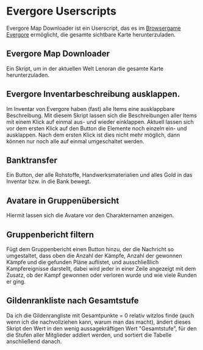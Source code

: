 # Evergore Userscripts

Evergore Map Downloader ist ein Userscript, das es im [Browsergame Evergore](https://evergore.de/) ermöglicht, die gesamte sichtbare Karte herunterzuladen. 

## Evergore Map Downloader
Ein Skript, um in der aktuellen Welt Lenoran die gesamte Karte herunterzuladen.

## Evergore Inventarbeschreibung ausklappen.
Im Inventar von Evergore haben (fast) alle Items eine ausklappbare Beschreibung. Mit diesem Skript lassen sich die Beschreibungen aller Items mit einem Klick auf einmal aus- und wieder einklappen.
Aktuell lassen sich vor dem ersten Klick auf den Button die Elemente noch einzeln ein- und ausklappen. Nach dem ersten Klick ist dies nicht mehr möglich, dann können nur noch alle auf einmal umgeschaltet werden.

## Banktransfer
Ein Button, der alle Rohstoffe, Handwerksmaterialien und alles Gold in das Inventar bzw. in die Bank bewegt.

## Avatare in Gruppenübersicht
Hiermit lassen sich die Avatare vor den Charakternamen anzeigen.

## Gruppenbericht filtern
Fügt dem Gruppenbericht einen Button hinzu, der die Nachricht so umgestaltet, dass oben die Anzahl der Kämpfe, Anzahl der gewonnen Kämpfe und die gefunden Pläne auflistet, und ausschließlich Kampfereignisse darstellt, dabei wird jeder in einer Zeile angezeigt mit dem Zusatz, ob der Kampf gewonnen oder verloren wurde und wie viele Runden er ging.

## Gildenrankliste nach Gesamtstufe
Da ich die Gildenrangliste mit Gesamtpunkte = 0 relativ witzlos finde (auch wenn ich die nachvollziehen kann, warum man das macht), ändert dieses Skript den Wert in den wenig aussagekräftigen Wert "Gesamtstufe", für den die Stufen aller Mitglieder addiert werden, und sortiert die Tabelle anschließend danach.
